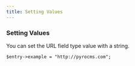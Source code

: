 ```yaml
---
title: Setting Values 
---
```


### Setting Values

You can set the URL field type value with a string.

    $entry->example = "http://pyrocms.com";